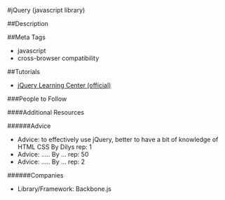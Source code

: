 #jQuery (javascript library)


##Description


##Meta Tags
- javascript
- cross-browser compatibility

##Tutorials
- [jQuery Learning Center (official)](http://learn.jquery.com/)

###People to Follow

####Additional Resources

######Advice
- Advice: to effectively use jQuery, better to have a bit of knowledge of HTML CSS By Dilys rep: 1
- Advice: ..... By ... rep: 50
- Advice: ..... By ... rep: 2

######Companies
- Library/Framework: Backbone.js